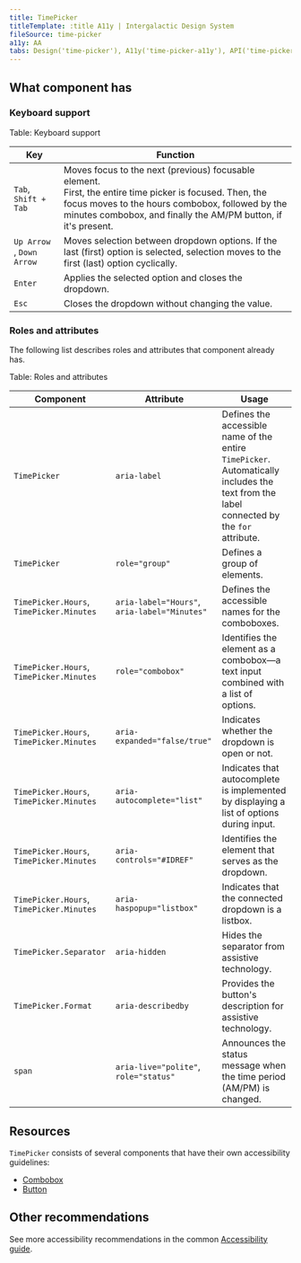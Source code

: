 ```yaml
---
title: TimePicker
titleTemplate: :title A11y | Intergalactic Design System
fileSource: time-picker
a11y: AA
tabs: Design('time-picker'), A11y('time-picker-a11y'), API('time-picker-api'), Example('time-picker-code'), Changelog('time-picker-changelog')
---
```


## What component has

### Keyboard support

Table: Keyboard support

| Key                               | Function                                                                                                                                                                                                                           |
| --------------------------------- | ---------------------------------------------------------------------------------------------------------------------------------------------------------------------------------------------------------------------------------- |
| `Tab`, <nobr>`Shift + Tab`</nobr> | Moves focus to the next (previous) focusable element. <br/>First, the entire time picker is focused. Then, the focus moves to the hours combobox, followed by the minutes combobox, and finally the AM/PM button, if it's present. |
| `Up Arrow` , `Down Arrow`         | Moves selection between dropdown options. If the last (first) option is selected, selection moves to the first (last) option cyclically.                                                                                           |
| `Enter`                           | Applies the selected option and closes the dropdown.                                                                                                                                                                               |
| `Esc`                             | Closes the dropdown without changing the value.                                                                                                                                                                                    |

### Roles and attributes

The following list describes roles and attributes that component already has.

Table: Roles and attributes

| Component                                | Attribute                                    | Usage                                                                                                                                    |
| ---------------------------------------- | -------------------------------------------- | ---------------------------------------------------------------------------------------------------------------------------------------- |
| `TimePicker`                             | `aria-label`                                 | Defines the accessible name of the entire `TimePicker`. Automatically includes the text from the label connected by the `for` attribute. |
| `TimePicker`                             | `role="group"`                               | Defines a group of elements.                                                                                                             |
| `TimePicker.Hours`, `TimePicker.Minutes` | `aria-label="Hours"`, `aria-label="Minutes"` | Defines the accessible names for the comboboxes.                                                                                         |
| `TimePicker.Hours`, `TimePicker.Minutes` | `role="combobox"`                            | Identifies the element as a combobox—a text input combined with a list of options.                                                       |
| `TimePicker.Hours`, `TimePicker.Minutes` | `aria-expanded="false/true"`                 | Indicates whether the dropdown is open or not.                                                                                           |
| `TimePicker.Hours`, `TimePicker.Minutes` | `aria-autocomplete="list"`                   | Indicates that autocomplete is implemented by displaying a list of options during input.                                                 |
| `TimePicker.Hours`, `TimePicker.Minutes` | `aria-controls="#IDREF"`                     | Identifies the element that serves as the dropdown.                                                                                      |
| `TimePicker.Hours`, `TimePicker.Minutes` | `aria-haspopup="listbox"`                    | Indicates that the connected dropdown is a listbox.                                                                                      |
| `TimePicker.Separator`                   | `aria-hidden`                                | Hides the separator from assistive technology.                                                                                           |
| `TimePicker.Format`                      | `aria-describedby`                           | Provides the button's description for assistive technology.                                                                              |
| `span`                                   | `aria-live="polite"`, `role="status"`        | Announces the status message when the time period (AM/PM) is changed.                                                                    |

## Resources

`TimePicker` consists of several components that have their own accessibility guidelines:

- [Combobox](../auto-suggest/auto-suggest-a11y)
- [Button](../button/button-a11y)

<!-- You can also read more about the dropdown behavior in [Keyboard support for popper](/core-principles/a11y/a11y-keyboard#keyboard-support-for-popper). -->

## Other recommendations

See more accessibility recommendations in the common [Accessibility guide](/core-principles/a11y/a11y).